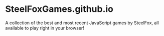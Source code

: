 # SteelFoxGames.github.io
A collection of the best and most recent JavaScript games by SteelFox, all available to play right in your browser!
